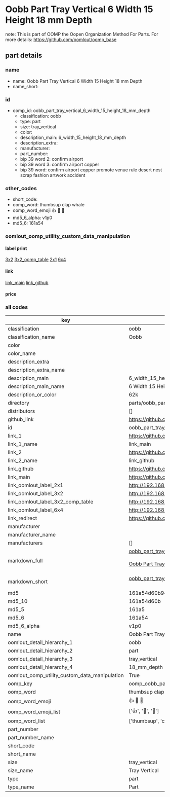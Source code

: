 # Oobb Part Tray Vertical 6 Width 15 Height 18 mm Depth  

note: This is part of OOMP the Oopen Organization Method For Parts. For more details: https://github.com/oomlout/oomp_base

##  part details
  







### name
* name: Oobb Part Tray Vertical 6 Width 15 Height 18 mm Depth
* name_short: 
### id
* oomp_id: oobb_part_tray_vertical_6_width_15_height_18_mm_depth
  * classification: oobb
  * type: part
  * size: tray_vertical
  * color: 
  * description_main: 6_width_15_height_18_mm_depth
  * description_extra: 
  * manufacturer: 
  * part_number: 
  * bip 39 word 2: confirm airport
  * bip 39 word 3: confirm airport copper
  * bip 39 word: confirm airport copper promote venue rule desert nest scrap fashion artwork accident

### other_codes
* short_code: 
* oomp_word: thumbsup clap whale
* oomp_word_emoji :thumbsup: :clap: :whale:
* md5_6_alpha: v1p0
* md5_6: 161a54






### oomlout_oomp_utility_custom_data_manipulation
#### label print
[3x2](http://192.168.1.245:1112/?label=oomp%20v1p0)
[3x2_oomp_table](http://192.168.1.108:1112/?label=oomp%20v1p0)
[2x1](http://192.168.1.242:1112/?label=oomp%20v1p0)
[6x4](http://192.168.1.55:1112/?label=oomp%20v1p0)    

#### link

[link_main](https://github.com/oomlout/oomlout_oomp_version_1_messy/tree/main/parts/oobb_part_tray_vertical_6_width_15_height_18_mm_depth) [link_github](https://github.com/oomlout/oomlout_oomp_version_1_messy/tree/main/parts/oobb_part_tray_vertical_6_width_15_height_18_mm_depth)                             

#### price







### all codes 
| key | value |  
| --- | --- |  
| classification | oobb |  
| classification_name | Oobb |  
| color |  |  
| color_name |  |  
| description_extra |  |  
| description_extra_name |  |  
| description_main | 6_width_15_height_18_mm_depth |  
| description_main_name | 6 Width 15 Height 18 mm Depth |  
| description_or_color | 62k |  
| directory | parts/oobb_part_tray_vertical_6_width_15_height_18_mm_depth |  
| distributors | [] |  
| github_link | https://github.com/oomlout/oomlout_oomp_part_src/tree/main/parts/oobb_part_tray_vertical_6_width_15_height_18_mm_depth |  
| id | oobb_part_tray_vertical_6_width_15_height_18_mm_depth |  
| link_1 | https://github.com/oomlout/oomlout_oomp_version_1_messy/tree/main/parts/oobb_part_tray_vertical_6_width_15_height_18_mm_depth |  
| link_1_name | link_main |  
| link_2 | https://github.com/oomlout/oomlout_oomp_version_1_messy/tree/main/parts/oobb_part_tray_vertical_6_width_15_height_18_mm_depth |  
| link_2_name | link_github |  
| link_github | https://github.com/oomlout/oomlout_oomp_version_1_messy/tree/main/parts/oobb_part_tray_vertical_6_width_15_height_18_mm_depth |  
| link_main | https://github.com/oomlout/oomlout_oomp_version_1_messy/tree/main/parts/oobb_part_tray_vertical_6_width_15_height_18_mm_depth |  
| link_oomlout_label_2x1 | http://192.168.1.242:1112/?label=oomp%20v1p0 |  
| link_oomlout_label_3x2 | http://192.168.1.245:1112/?label=oomp%20v1p0 |  
| link_oomlout_label_3x2_oomp_table | http://192.168.1.108:1112/?label=oomp%20v1p0 |  
| link_oomlout_label_6x4 | http://192.168.1.55:1112/?label=oomp%20v1p0 |  
| link_redirect | https://github.com/oomlout/oomlout_oomp_version_1_messy/tree/main/parts/oobb_part_tray_vertical_6_width_15_height_18_mm_depth |  
| manufacturer |  |  
| manufacturer_name |  |  
| manufacturers | [] |  
| markdown_full | [oobb_part_tray_vertical_6_width_15_height_18_mm_depth](none)<br>[](none)<br>[Oobb Part Tray Vertical 6 Width 15 Height 18 Mm Depth](none)<br><br> |  
| markdown_short | [oobb_part_tray_vertical_6_width_15_height_18_mm_depth](none)<br><br> |  
| md5 | 161a54d60b948776f4f93ac25fc16177 |  
| md5_10 | 161a54d60b |  
| md5_5 | 161a5 |  
| md5_6 | 161a54 |  
| md5_6_alpha | v1p0 |  
| name | Oobb Part Tray Vertical 6 Width 15 Height 18 mm Depth |  
| oomlout_detail_hierarchy_1 | oobb |  
| oomlout_detail_hierarchy_2 | part |  
| oomlout_detail_hierarchy_3 | tray_vertical |  
| oomlout_detail_hierarchy_4 | 18_mm_depth |  
| oomlout_oomp_utility_custom_data_manipulation | True |  
| oomp_key | oomp_oobb_part_tray_vertical_6_width_15_height_18_mm_depth |  
| oomp_word | thumbsup clap whale |  
| oomp_word_emoji | :thumbsup: :clap: :whale: |  
| oomp_word_emoji_list | [':thumbsup:', ':clap:', ':whale:'] |  
| oomp_word_list | ['thumbsup', 'clap', 'whale'] |  
| part_number |  |  
| part_number_name |  |  
| short_code |  |  
| short_name |  |  
| size | tray_vertical |  
| size_name | Tray Vertical |  
| type | part |  
| type_name | Part |  
